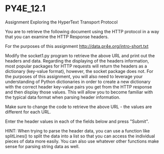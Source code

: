# PY4E_12.1
Assignment
Exploring the HyperText Transport Protocol

You are to retrieve the following document using the HTTP protocol in a way that you can examine the HTTP Response headers.

For the purposes of this assignment http://data.pr4e.org/intro-short.txt

Modify the socket1.py program to retrieve the above URL and print out the headers and data.  Regarding the displaying of the headers information, most popular packages for HTTP requests will return the headers as a dictionary (key-value format), however, the socket package does not. For the purposes of this assignment, you will also need to leverage your understanding of Python dictionaries in order to create a new dictionary with the correct header key-value pairs you get from the HTTP response and then display those values. This will allow you to become familiar with the typical data format when parsing header information.

Make sure to change the code to retrieve the above URL - the values are different for each URL.

Enter the header values in each of the fields below and press "Submit".

HINT: When trying to parse the header data, you can use a function like splitLines() to split the data into a list so that you can access the individual pieces of data more easily. You can also use whatever other functions make sense for parsing string data as well.
